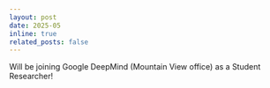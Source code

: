 ```yaml
---
layout: post
date: 2025-05
inline: true
related_posts: false
---
```


Will be joining Google DeepMind (Mountain View office) as a Student Researcher!
